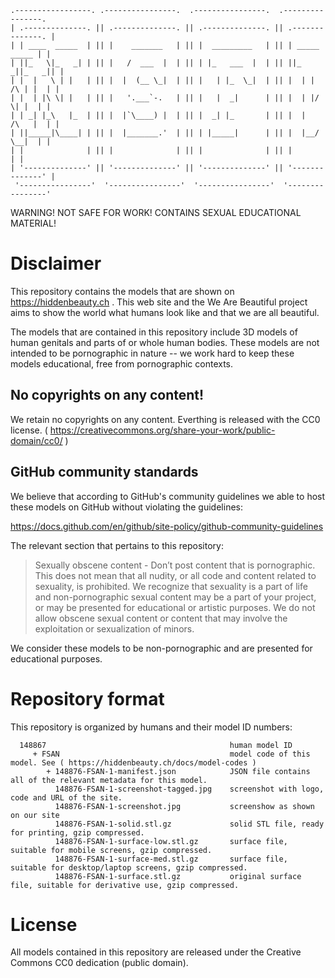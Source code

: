 ```
.-----------------. .----------------.  .----------------.  .----------------. 
| .--------------. || .--------------. || .--------------. || .--------------. |
| | ____  _____  | || |    _______   | || |  _________   | || | _____  _____ | |
| ||_   \|_   _| | || |   /  ___  |  | || | |_   ___  |  | || ||_   _||_   _|| |
| |  |   \ | |   | || |  |  (__ \_|  | || |   | |_  \_|  | || |  | | /\ | |  | |
| |  | |\ \| |   | || |   '.___`-.   | || |   |  _|      | || |  | |/  \| |  | |
| | _| |_\   |_  | || |  |`\____) |  | || |  _| |_       | || |  |   /\   |  | |
| ||_____|\____| | || |  |_______.'  | || | |_____|      | || |  |__/  \__|  | |
| |              | || |              | || |              | || |              | |
| '--------------' || '--------------' || '--------------' || '--------------' |
 '----------------'  '----------------'  '----------------'  '----------------' 
```

WARNING! NOT SAFE FOR WORK! CONTAINS SEXUAL EDUCATIONAL MATERIAL!

Disclaimer
==========

This repository contains the models that are shown on https://hiddenbeauty.ch .
This web site and the We Are Beautiful project aims to show the world what humans
look like and that we are all beautiful.

The models that are contained in this repository include 3D models of human
genitals and parts of or whole human bodies. These models are not intended
to be pornographic in nature -- we work hard to keep these models educational,
free from pornographic contexts. 

No copyrights on any content!
-----------------------------

We retain no copyrights on any content. Everthing is released with the CC0
license. ( https://creativecommons.org/share-your-work/public-domain/cc0/ )

GitHub community standards
--------------------------

We believe that according to GitHub's community guidelines we able to 
host these models on GitHub without violating the guidelines:

https://docs.github.com/en/github/site-policy/github-community-guidelines

The relevant section that pertains to this repository:

> Sexually obscene content - Don’t post content that is pornographic. This does not mean that all nudity, or all code and content related to sexuality, is prohibited. We recognize that sexuality is a part of life and non-pornographic sexual content may be a part of your project, or may be presented for educational or artistic purposes. We do not allow obscene sexual content or content that may involve the exploitation or sexualization of minors.

We consider these models to be non-pornographic and are presented for educational purposes.

Repository format
=================

This repository is organized by humans and their model ID numbers:

```
  148867                                         human model ID 
     + FSAN                                      model code of this model. See ( https://hiddenbeauty.ch/docs/model-codes )
        + 148876-FSAN-1-manifest.json            JSON file contains all of the relevant metadata for this model.
          148876-FSAN-1-screenshot-tagged.jpg    screenshot with logo, code and URL of the site.
          148876-FSAN-1-screenshot.jpg           screenshow as shown on our site
          148876-FSAN-1-solid.stl.gz             solid STL file, ready for printing, gzip compressed.
          148876-FSAN-1-surface-low.stl.gz       surface file, suitable for mobile screens, gzip compressed.
          148876-FSAN-1-surface-med.stl.gz       surface file, suitable for desktop/laptop screens, gzip compressed.
          148876-FSAN-1-surface.stl.gz           original surface file, suitable for derivative use, gzip compressed.
```

License
=======

All models contained in this repository are released under the Creative Commons CC0 dedication (public domain).
